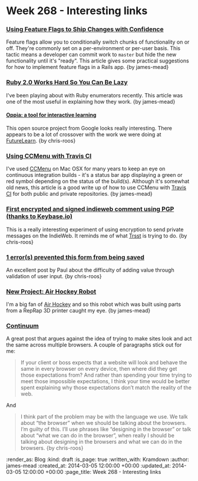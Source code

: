 Week 268 - Interesting links
============================

### [Using Feature Flags to Ship Changes with Confidence](http://blog.travis-ci.com/2014-03-04-use-feature-flags-to-ship-changes-with-confidence/)

Feature flags allow you to conditionally switch chunks of functionality on or off. They're commonly set on a per-environment or per-user basis. This tactic means a developer can commit work to `master` but hide the new functionality until it's "ready". This article gives some practical suggestions for how to implement feature flags in a Rails app. {by james-mead}


### [Ruby 2.0 Works Hard So You Can Be Lazy](http://patshaughnessy.net/2013/4/3/ruby-2-0-works-hard-so-you-can-be-lazy)

I've been playing about with Ruby enumerators recently. This article was one of the most useful in explaining how they work. {by james-mead}


#### [Oppia: a tool for interactive learning](http://google-opensource.blogspot.co.uk/2014/02/oppia-tool-for-interactive-learning.html)

This open source project from Google looks really interesting. There appears to be a lot of crossover with the work we were doing at [FutureLearn][]. {by chris-roos}


### [Using CCMenu with Travis CI](http://docs.travis-ci.com/user/cc-menu/)

I've used [CCMenu][] on Mac OSX for many years to keep an eye on continuous integration builds - it's a status bar app displaying a green or red symbol depending on the status of the build(s). Although it's somewhat old news, this article is a good write up of how to use CCMenu with [Travis CI][] for both public and private repositories. {by james-mead}


### [First encrypted and signed indieweb comment using PGP (thanks to Keybase.io)](http://www.sandeep.io/178)

This is a really interesting experiment of using encryption to send private messages on the IndieWeb. It reminds me of what [Trsst][] is trying to do. {by chris-roos}


### [1 error(s) prevented this form from being saved](http://po-ru.com/diary/1-errors-prevented-this-form-from-being-saved/)

An excellent post by Paul about the difficulty of adding value through validation of user input. {by chris-roos}


### [New Project: Air Hockey Robot](http://cienciaycacharreo.blogspot.com.es/2014/02/new-project-air-hockey-robot-3d-printer.html)

I'm a big fan of [Air Hockey][] and so this robot which was built using parts from a RepRap 3D printer caught my eye. {by james-mead}


### [Continuum](http://adactio.com/journal/6692/)

A great post that argues against the idea of trying to make sites look and act the same across multiple browsers. A couple of paragraphs stick out for me:

> If your client or boss expects that a website will look and behave the same in every browser on every device, then where did they get those expectations from? And rather than spending your time trying to meet those impossible expectations, I think your time would be better spent explaining why those expectations don’t match the reality of the web.

And

> I think part of the problem may be with the language we use. We talk about “the browser” when we should be talking about the browsers. I’m guilty of this. I’ll use phrases like “designing in the browser” or talk about “what we can do in the browser”, when really I should be talking about designing in the browsers and what we can do in the browsers. {by chris-roos}


[CCMenu]: http://ccmenu.sourceforge.net/
[Travis CI]: https://travis-ci.org/
[Air Hockey]: http://en.wikipedia.org/wiki/Air_hockey
[FutureLearn]: https://www.futurelearn.com
[Trsst]: http://www.trsst.com/

:render_as: Blog
:kind: draft
:is_page: true
:written_with: Kramdown
:author: james-mead
:created_at: 2014-03-05 12:00:00 +00:00
:updated_at: 2014-03-05 12:00:00 +00:00
:page_title: Week 268 - Interesting links
